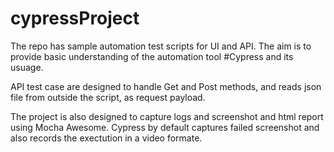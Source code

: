 # cypressProject

The repo has sample automation test scripts for UI and API. The aim is to provide basic understanding of the automation tool #Cypress and its usuage.

API test case are designed to handle Get and Post methods, and reads json file from outside the script, as request payload.

The project is also designed to capture logs and screenshot and html report using Mocha Awesome. Cypress by default captures failed screenshot and also records the exectution in a video formate.
